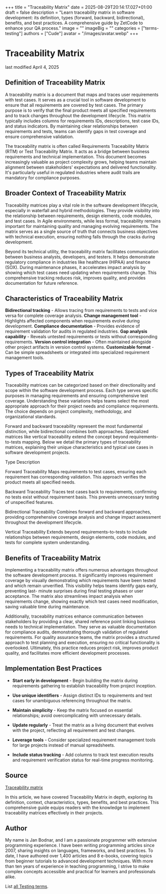 +++
title = "Traceability Matrix"
date = 2025-08-29T20:14:17.027+01:00
draft = false
description = "Learn traceability matrix in software development: its definition, types (forward, backward, bidirectional), benefits, and best practices. A comprehensive guide by ZetCode to enhance your QA process."
image = ""
imageBig = ""
categories = ["terms-testing"]
authors = ["Cude"]
avatar = "/images/avatar.webp"
+++

# Traceability Matrix

last modified April 4, 2025

## Definition of Traceability Matrix

A traceability matrix is a document that maps and traces user requirements with
test cases. It serves as a crucial tool in software development to ensure that
all requirements are covered by test cases. The primary purpose is to verify
that the final product meets all specified requirements and to track changes
throughout the development lifecycle. This matrix typically includes columns for
requirements IDs, descriptions, test case IDs, and status indicators. By
maintaining clear relationships between requirements and tests, teams can
identify gaps in test coverage and ensure comprehensive validation.

The traceability matrix is often called Requirements Traceability Matrix (RTM) or
Test Traceability Matrix. It acts as a bridge between business requirements and
technical implementation. This document becomes increasingly valuable as project
complexity grows, helping teams maintain alignment between stakeholders'
expectations and delivered functionality. It's particularly useful in regulated
industries where audit trails are mandatory for compliance purposes.

## Broader Context of Traceability Matrix

Traceability matrices play a vital role in the software development lifecycle,
especially in waterfall and hybrid methodologies. They provide visibility into
the relationship between requirements, design elements, code modules, and test
cases. In Agile environments, while less formal, traceability remains important
for maintaining quality and managing evolving requirements. The matrix serves as
a single source of truth that connects business objectives with technical
execution, ensuring nothing falls through the cracks during development.

Beyond its technical utility, the traceability matrix facilitates communication
between business analysts, developers, and testers. It helps demonstrate
regulatory compliance in industries like healthcare (HIPAA) and finance (SOX).
During maintenance phases, it accelerates impact analysis by showing which test
cases need updating when requirements change. This comprehensive tracking
reduces risk, improves quality, and provides documentation for future reference.

## Characteristics of Traceability Matrix

**Bidirectional tracking** - Allows tracing from requirements to
tests and vice versa for complete coverage analysis.
**Change management tool** - Highlights affected components when
requirements evolve during development.
**Compliance documentation** - Provides evidence of requirement
validation for audits in regulated industries.
**Gap analysis capability** - Reveals untested requirements or
tests without corresponding requirements.
**Version control integration** - Often maintained alongside
other project artifacts in version control systems.
**Customizable format** - Can be simple spreadsheets or
integrated into specialized requirement management tools.

## Types of Traceability Matrix

Traceability matrices can be categorized based on their directionality and scope
within the software development process. Each type serves specific purposes in
managing requirements and ensuring comprehensive test coverage. Understanding
these variations helps teams select the most appropriate approach for their
project needs and compliance requirements. The choice depends on project
complexity, methodology, and organizational standards.

Forward and backward traceability represent the most fundamental distinction,
while bidirectional combines both approaches. Specialized matrices like vertical
traceability extend the concept beyond requirements-to-tests mapping. Below we
detail the primary types of traceability matrices, explaining their unique
characteristics and typical use cases in software development projects.

Type
Description

Forward Traceability
Maps requirements to test cases, ensuring each requirement has corresponding
validation. This approach verifies the product meets all specified needs.

Backward Traceability
Traces test cases back to requirements, confirming no tests exist without
requirement basis. This prevents unnecessary testing of unspecified features.

Bidirectional Traceability
Combines forward and backward approaches, providing comprehensive coverage
analysis and change impact assessment throughout the development lifecycle.

Vertical Traceability
Extends beyond requirements-to-tests to include relationships between
requirements, design elements, code modules, and tests for complete system
understanding.

## Benefits of Traceability Matrix

Implementing a traceability matrix offers numerous advantages throughout the
software development process. It significantly improves requirement coverage by
visually demonstrating which requirements have been tested and which remain
unverified. This visibility helps teams identify gaps early, preventing last-
minute surprises during final testing phases or user acceptance. The matrix also
streamlines impact analysis when requirements change, showing exactly which test
cases need modification, saving valuable time during maintenance.

Additionally, traceability matrices enhance communication between stakeholders by
providing a clear, shared reference point linking business needs to technical
implementation. They serve as valuable documentation for compliance audits,
demonstrating thorough validation of regulated requirements. For quality
assurance teams, the matrix provides a structured approach to test planning and
execution, ensuring no critical functionality is overlooked. Ultimately, this
practice reduces project risk, improves product quality, and facilitates more
efficient development processes.

## Implementation Best Practices

- **Start early in development** - Begin building the matrix during requirements gathering to establish traceability from project inception.

- **Use unique identifiers** - Assign distinct IDs to requirements and test cases for unambiguous referencing throughout the matrix.

- **Maintain simplicity** - Keep the matrix focused on essential relationships; avoid overcomplicating with unnecessary details.

- **Update regularly** - Treat the matrix as a living document that evolves with the project, reflecting all requirement and test changes.

- **Leverage tools** - Consider specialized requirement management tools for large projects instead of manual spreadsheets.

- **Include status tracking** - Add columns to track test execution results and requirement verification status for real-time progress monitoring.

## Source

[Traceability matrix](https://en.wikipedia.org/wiki/Traceability_matrix)

In this article, we have covered Traceability Matrix in depth, exploring its
definition, context, characteristics, types, benefits, and best practices. This
comprehensive guide equips readers with the knowledge to implement traceability
matrices effectively in their projects.

## Author

My name is Jan Bodnar, and I am a passionate programmer with extensive
programming experience. I have been writing programming articles since 2007,
sharing insights on languages, frameworks, and best practices. To date, I have
authored over 1,400 articles and 8 e-books, covering topics from beginner
tutorials to advanced development techniques. With more than ten years of
experience in teaching programming, I strive to make complex concepts accessible
and practical for learners and professionals alike.

List [all Testing terms](/all/#terms-test).